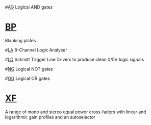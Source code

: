 #[AG](https://github.com/david-c14/SubmarineFree/blob/master/manual/AG.md)
Logical AND gates

# [BP](https://github.com/david-c14/SubmarineFree/blob/master/manual/BP.md)
Blanking plates

#[LA](https://github.com/david-c14/SubmarineFree/blob/master/manual/LA.md)
8-Channel Logic Analyser

#[LD](https://github.com/david-c14/SubmarineFree/blob/master/manual/LD.md)
Schmitt Trigger Line Drivers to produce clean 0/5V logic signals

#[NG](https://github.com/david-c14/SubmarineFree/blob/master/manual/NG.md)
Logical NOT gates

#[OG](https://github.com/david-c14/SubmarineFree/blob/master/manual/OG.md)
Logical OR gates

# [XF](https://github.com/david-c14/SubmarineFree/blob/master/manual/XF.md)
A range of mono and stereo equal power cross-faders with linear and logarithmic gain profiles and an autoselector


